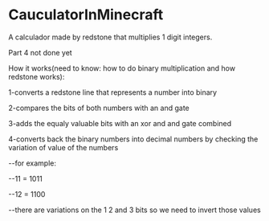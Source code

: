 # CauculatorInMinecraft
A calculador made by redstone that multiplies 1 digit integers.

Part 4 not done yet

How it works(need to know: how to do binary multiplication and how redstone works):

1-converts a redstone line that represents a number into binary

2-compares the bits of both numbers with an and gate

3-adds the equaly valuable bits with an xor and and gate combined

4-converts back the binary numbers into decimal numbers by checking the variation of value of the numbers

--for example:

--11 = 1011

--12 = 1100

--there are variations on the 1 2 and 3 bits so we need to invert those values

